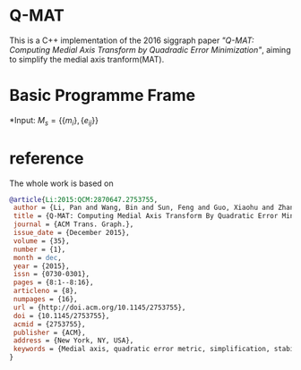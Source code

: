 

# Q-MAT
This is a C++ implementation of the 2016 siggraph paper *"Q-MAT: Computing Medial Axis Transform by Quadradic Error Minimization"*, aiming to simplify the medial axis tranform(MAT).

# Basic Programme Frame

*Input: $M_s = \{\{m_i\},\{e_{ij}\} \}$


# reference

The whole work is based on
```bib
@article{Li:2015:QCM:2870647.2753755,
 author = {Li, Pan and Wang, Bin and Sun, Feng and Guo, Xiaohu and Zhang, Caiming and Wang, Wenping},
 title = {Q-MAT: Computing Medial Axis Transform By Quadratic Error Minimization},
 journal = {ACM Trans. Graph.},
 issue_date = {December 2015},
 volume = {35},
 number = {1},
 month = dec,
 year = {2015},
 issn = {0730-0301},
 pages = {8:1--8:16},
 articleno = {8},
 numpages = {16},
 url = {http://doi.acm.org/10.1145/2753755},
 doi = {10.1145/2753755},
 acmid = {2753755},
 publisher = {ACM},
 address = {New York, NY, USA},
 keywords = {Medial axis, quadratic error metric, simplification, stability ratio, volume approximation},
} 
```

